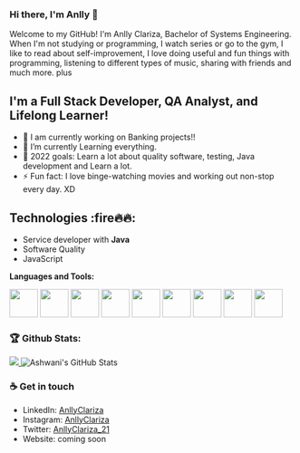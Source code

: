 ### Hi there, I'm Anlly 👋


Welcome to my GitHub! I'm Anlly Clariza, Bachelor of Systems Engineering. When I'm not studying or programming, I watch series or go to the gym, I like to read about self-improvement, I love doing useful and fun things with programming, listening to different types of music, sharing with friends and much more. plus

## I'm a Full Stack Developer, QA Analyst, and Lifelong Learner!
- 🔭 I am currently working on Banking projects!!
- 🌱 I’m currently Learning everything.
- 🥅 2022 goals: Learn a lot about quality software, testing, Java development and Learn a lot.
- ⚡ Fun fact: I love binge-watching movies and working out non-stop every day. XD

## Technologies :fire🔥🔥:
- Service developer with **Java**
- Software Quality
- JavaScript

**Languages and Tools:**  

<code><img height="50" src="https://user-images.githubusercontent.com/61702435/194726642-8a0b918f-5030-41db-8c34-4a249d69893b.png"></code>
<code><img height="50" src="https://user-images.githubusercontent.com/61702435/194726664-ca5d8768-38e8-466b-974a-8e9521f7abce.png"></code>
<code><img height="50" src="https://upload.wikimedia.org/wikipedia/commons/4/44/Spring_Framework_Logo_2018.svg"></code>
<code><img height="50" src="https://img.icons8.com/fluency/344/node-js.png"></code>
<code><img height="50" src="https://user-images.githubusercontent.com/61702435/194726760-4d390508-63f8-4ed9-bbd8-54a0622e72c9.png"></code>
<code><img height="50" src="https://img.icons8.com/color/344/vue-js.png"></code>
<code><img height="50" src="https://img.icons8.com/color/344/html-5--v1.png"></code>
<code><img height="50" src="https://img.icons8.com/color/344/css3.png"></code>
<code><img height="50" src="https://cdns.iconmonstr.com/wp-content/releases/preview/2012/240/iconmonstr-github-1.png"></code>


### 🏆 Github Stats:

<a href="https://github.com/Neel2904">
  <img src="https://github-readme-stats.vercel.app/api/top-langs/?username=Neel2904&theme=radical&hide=glsl,python" />
</a>

<img src="https://github-readme-stats.vercel.app/api?username=Neel2904&&show_icons=true&theme=radical&line_height=27&v=5" alt="Ashwani's GitHub Stats" />

### ☕ Get in touch
- LinkedIn: <a href = "https://www.linkedin.com/in/anlly-clariza-correa-cueva-427b06160/">AnllyClariza</a>
- Instagram: <a href = "https://www.instagram.com/aclar_i">AnllyClariza</a>
- Twitter: <a href = "https://twitter.com/AnllyClariza_21">AnllyClariza_21</a>
- Website: coming soon
